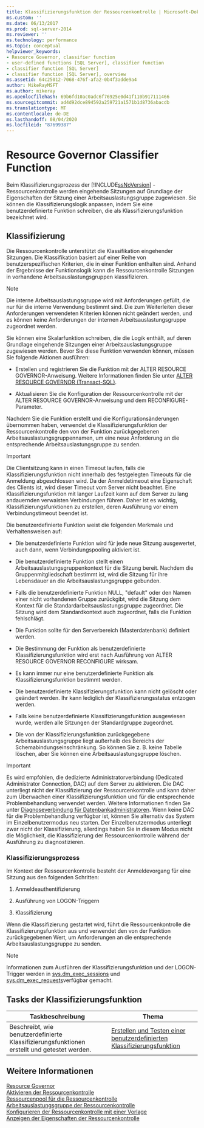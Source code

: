 ```yaml
---
title: Klassifizierungsfunktion der Ressourcenkontrolle | Microsoft-Dokumentation
ms.custom: ''
ms.date: 06/13/2017
ms.prod: sql-server-2014
ms.reviewer: ''
ms.technology: performance
ms.topic: conceptual
helpviewer_keywords:
- Resource Governor, classifier function
- user-defined functions [SQL Server], classifier function
- classifier function [SQL Server]
- classifier function [SQL Server], overview
ms.assetid: 64c25012-7068-476f-afa2-0b4f3adde9a4
author: MikeRayMSFT
ms.author: mikeray
ms.openlocfilehash: 69b6fd10ac0adc6f76925e0d41f110b917111466
ms.sourcegitcommit: ad4d92dce894592a259721a1571b1d8736abacdb
ms.translationtype: MT
ms.contentlocale: de-DE
ms.lasthandoff: 08/04/2020
ms.locfileid: "87699387"
---
```

# <a name="resource-governor-classifier-function"></a>Resource Governor Classifier Function
  Beim Klassifizierungsprozess der [!INCLUDE[ssNoVersion](../../includes/ssnoversion-md.md)] -Ressourcenkontrolle werden eingehende Sitzungen auf Grundlage der Eigenschaften der Sitzung einer Arbeitsauslastungsgruppe zugewiesen. Sie können die Klassifizierungslogik anpassen, indem Sie eine benutzerdefinierte Funktion schreiben, die als Klassifizierungsfunktion bezeichnet wird.  
  
## <a name="classification"></a>Klassifizierung  
 Die Ressourcenkontrolle unterstützt die Klassifikation eingehender Sitzungen. Die Klassifikation basiert auf einer Reihe von benutzerspezifischen Kriterien, die in einer Funktion enthalten sind. Anhand der Ergebnisse der Funktionslogik kann die Ressourcenkontrolle Sitzungen in vorhandene Arbeitsauslastungsgruppen klassifizieren.  
  
> [!NOTE]  
>  Die interne Arbeitsauslastungsgruppe wird mit Anforderungen gefüllt, die nur für die interne Verwendung bestimmt sind. Die zum Weiterleiten dieser Anforderungen verwendeten Kriterien können nicht geändert werden, und es können keine Anforderungen der internen Arbeitsauslastungsgruppe zugeordnet werden.  
  
 Sie können eine Skalarfunktion schreiben, die die Logik enthält, auf deren Grundlage eingehende Sitzungen einer Arbeitsauslastungsgruppe zugewiesen werden. Bevor Sie diese Funktion verwenden können, müssen Sie folgende Aktionen ausführen:  
  
-   Erstellen und registrieren Sie die Funktion mit der ALTER RESOURCE GOVERNOR-Anweisung. Weitere Informationen finden Sie unter [ALTER RESOURCE GOVERNOR &#40;Transact-SQL&#41;](/sql/t-sql/statements/alter-resource-governor-transact-sql).  
  
-   Aktualisieren Sie die Konfiguration der Ressourcenkontrolle mit der ALTER RESOURCE GOVERNOR-Anweisung und dem RECONFIGURE-Parameter.  
  
 Nachdem Sie die Funktion erstellt und die Konfigurationsänderungen übernommen haben, verwendet die Klassifizierungsfunktion der Ressourcenkontrolle den von der Funktion zurückgegebenen Arbeitsauslastungsgruppennamen, um eine neue Anforderung an die entsprechende Arbeitsauslastungsgruppe zu senden.  
  
> [!IMPORTANT]  
>  Die Clientsitzung kann in einen Timeout laufen, falls die Klassifizierungsfunktion nicht innerhalb des festgelegten Timeouts für die Anmeldung abgeschlossen wird. Da der Anmeldetimeout eine Eigenschaft des Clients ist, wird dieser Timeout vom Server nicht beachtet. Eine Klassifizierungsfunktion mit langer Laufzeit kann auf dem Server zu lang andauernden verwaisten Verbindungen führen. Daher ist es wichtig, Klassifizierungsfunktionen zu erstellen, deren Ausführung vor einem Verbindungstimeout beendet ist.  
  
 Die benutzerdefinierte Funktion weist die folgenden Merkmale und Verhaltensweisen auf:  
  
-   Die benutzerdefinierte Funktion wird für jede neue Sitzung ausgewertet, auch dann, wenn Verbindungspooling aktiviert ist.  
  
-   Die benutzerdefinierte Funktion stellt einen Arbeitsauslastungsgruppenkontext für die Sitzung bereit. Nachdem die Gruppenmitgliedschaft bestimmt ist, wird die Sitzung für ihre Lebensdauer an die Arbeitsauslastungsgruppe gebunden.  
  
-   Falls die benutzerdefinierte Funktion NULL, "default" oder den Namen einer nicht vorhandenen Gruppe zurückgibt, wird die Sitzung dem Kontext für die Standardarbeitsauslastungsgruppe zugeordnet. Die Sitzung wird dem Standardkontext auch zugeordnet, falls die Funktion fehlschlägt.  
  
-   Die Funktion sollte für den Serverbereich (Masterdatenbank) definiert werden.  
  
-   Die Bestimmung der Funktion als benutzerdefinierte Klassifizierungsfunktion wird erst nach Ausführung von ALTER RESOURCE GOVERNOR RECONFIGURE wirksam.  
  
-   Es kann immer nur eine benutzerdefinierte Funktion als Klassifizierungsfunktion bestimmt werden.  
  
-   Die benutzerdefinierte Klassifizierungsfunktion kann nicht gelöscht oder geändert werden. Ihr kann lediglich der Klassifizierungsstatus entzogen werden.  
  
-   Falls keine benutzerdefinierte Klassifizierungsfunktion ausgewiesen wurde, werden alle Sitzungen der Standardgruppe zugeordnet.  
  
-   Die von der Klassifizierungsfunktion zurückgegebene Arbeitsauslastungsgruppe liegt außerhalb des Bereichs der Schemabindungseinschränkung. So können Sie z. B. keine Tabelle löschen, aber Sie können eine Arbeitsauslastungsgruppe löschen.  
  
> [!IMPORTANT]  
>  Es wird empfohlen, die dedizierte Administratorverbindung (Dedicated Administrator Connection, DAC) auf dem Server zu aktivieren. Die DAC unterliegt nicht der Klassifizierung der Ressourcenkontrolle und kann daher zum Überwachen einer Klassifizierungsfunktion und für die entsprechende Problembehandlung verwendet werden. Weitere Informationen finden Sie unter [Diagnoseverbindung für Datenbankadministratoren](../../database-engine/configure-windows/diagnostic-connection-for-database-administrators.md). Wenn keine DAC für die Problembehandlung verfügbar ist, können Sie alternativ das System im Einzelbenutzermodus neu starten. Der Einzelbenutzermodus unterliegt zwar nicht der Klassifizierung, allerdings haben Sie in diesem Modus nicht die Möglichkeit, die Klassifizierung der Ressourcenkontrolle während der Ausführung zu diagnostizieren.  
  
### <a name="classification-process"></a>Klassifizierungsprozess  
 Im Kontext der Ressourcenkontrolle besteht der Anmeldevorgang für eine Sitzung aus den folgenden Schritten:  
  
1.  Anmeldeauthentifizierung  
  
2.  Ausführung von LOGON-Triggern  
  
3.  Klassifizierung  
  
 Wenn die Klassifizierung gestartet wird, führt die Ressourcenkontrolle die Klassifizierungsfunktion aus und verwendet den von der Funktion zurückgegebenen Wert, um Anforderungen an die entsprechende Arbeitsauslastungsgruppe zu senden.  
  
> [!NOTE]  
>  Informationen zum Ausführen der Klassifizierungsfunktion und der LOGON-Trigger werden in [sys.dm_exec_sessions](/sql/relational-databases/system-dynamic-management-views/sys-dm-exec-sessions-transact-sql) und [sys.dm_exec_requests](/sql/relational-databases/system-dynamic-management-views/sys-dm-exec-requests-transact-sql)verfügbar gemacht.  
  
## <a name="classification-function-tasks"></a>Tasks der Klassifizierungsfunktion  
  
|Taskbeschreibung|Thema|  
|----------------------|-----------|  
|Beschreibt, wie benutzerdefinierte Klassifizierungsfunktionen erstellt und getestet werden.|[Erstellen und Testen einer benutzerdefinierten Klassifizierungsfunktion](create-and-test-a-classifier-user-defined-function.md)|  
  
## <a name="see-also"></a>Weitere Informationen  
 [Resource Governor](resource-governor.md)   
 [Aktivieren der Ressourcenkontrolle](enable-resource-governor.md)   
 [Ressourcenpool für die Ressourcenkontrolle](resource-governor-resource-pool.md)   
 [Arbeitsauslastungsgruppe der Ressourcenkontrolle](resource-governor-workload-group.md)   
 [Konfigurieren der Ressourcenkontrolle mit einer Vorlage](configure-resource-governor-using-a-template.md)   
 [Anzeigen der Eigenschaften der Ressourcenkontrolle](view-resource-governor-properties.md)  
  
  
